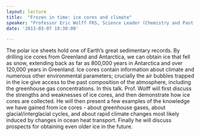```yaml
---
layout: lecture
title:  "Frozen in time: ice cores and climate"
speaker: "Professor Eric Wolff FRS, Science Leader (Chemistry and Past Climate) at British Antarctic Survey and Honorary Visiting Professor in School of Ocean and Earth Science, University of Southampton"
date: '2013-03-07 19:30:00'

---
```

The polar ice sheets hold one of Earth’s great sedimentary records. By drilling ice cores from Greenland and Antarctica, we can obtain ice that fell as snow, extending back as far as 800,000 years in Antarctica and over 120,000 years in Greenland. Ice cores contain information about climate and numerous other environmental parameters; crucially the air bubbles trapped in the ice give access to the past composition of the atmosphere, including the greenhouse gas concentrations. In this talk. Prof. Wolff will first discuss the strengths and weaknesses of ice cores, and then demonstrate how ice cores are collected. He will then present a few examples of the knowledge we have gained from ice cores - about greenhouse gases, about glacial/interglacial cycles, and about rapid climate changes most likely induced by changes in ocean heat transport. Finally he will discuss prospects for obtaining even older ice in the future.